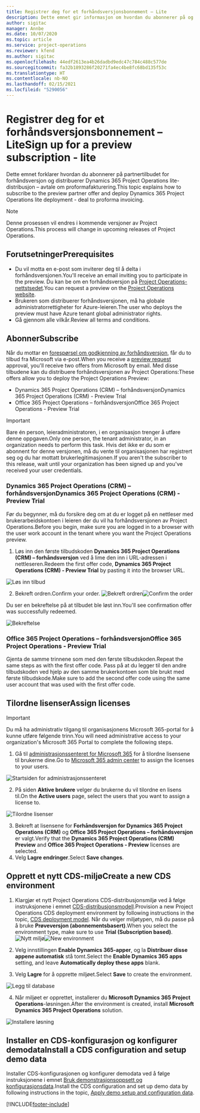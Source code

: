 ```yaml
---
title: Registrer deg for et forhåndsversjonsbonnement – Lite
description: Dette emnet gir informasjon om hvordan du abonnerer på og distribuerer Lite-distribusjon i Project Operations – avtale til proformafakturering.
author: sigitac
manager: Annbe
ms.date: 10/07/2020
ms.topic: article
ms.service: project-operations
ms.reviewer: kfend
ms.author: sigitac
ms.openlocfilehash: 44edf2613ea4b26dadbd9edc47c784c488c577de
ms.sourcegitcommit: fa32b1893286f20271fa4ec4be8fc68bd135f53c
ms.translationtype: HT
ms.contentlocale: nb-NO
ms.lasthandoff: 02/15/2021
ms.locfileid: "5290056"
---
```

# <a name="sign-up-for-a-preview-subscription---lite"></a><span data-ttu-id="1bc8b-103">Registrer deg for et forhåndsversjonsbonnement – Lite</span><span class="sxs-lookup"><span data-stu-id="1bc8b-103">Sign up for a preview subscription - lite</span></span> 

<span data-ttu-id="1bc8b-104">Dette emnet forklarer hvordan du abonnerer på partnertilbudet for forhåndsversjon og distribuerer Dynamics 365 Project Operations lite-distribusjon – avtale om proformafakturering.</span><span class="sxs-lookup"><span data-stu-id="1bc8b-104">This topic explains how to subscribe to the preview partner offer and deploy Dynamics 365 Project Operations lite deployment - deal to proforma invoicing.</span></span>

> [!NOTE]
> <span data-ttu-id="1bc8b-105">Denne prosessen vil endres i kommende versjoner av Project Operations.</span><span class="sxs-lookup"><span data-stu-id="1bc8b-105">This process will change in upcoming releases of Project Operations.</span></span>

## <a name="prerequisites"></a><span data-ttu-id="1bc8b-106">Forutsetninger</span><span class="sxs-lookup"><span data-stu-id="1bc8b-106">Prerequisites</span></span>

- <span data-ttu-id="1bc8b-107">Du vil motta en e-post som inviterer deg til å delta i forhåndsversjonen.</span><span class="sxs-lookup"><span data-stu-id="1bc8b-107">You'll receive an email inviting you to participate in the preview.</span></span> <span data-ttu-id="1bc8b-108">Du kan be om en forhåndsversjon på [Project Operations-nettstsedet](https://dynamics.microsoft.com/en-us/project-operations/overview/).</span><span class="sxs-lookup"><span data-stu-id="1bc8b-108">You can request a preview on the [Project Operations website](https://dynamics.microsoft.com/en-us/project-operations/overview/).</span></span>
- <span data-ttu-id="1bc8b-109">Brukeren som distribuerer forhåndsversjonen, må ha globale administratorrettigheter for Azure-leieren.</span><span class="sxs-lookup"><span data-stu-id="1bc8b-109">The user who deploys the preview must have Azure tenant global administrator rights.</span></span>
- <span data-ttu-id="1bc8b-110">Gå gjennom alle vilkår.</span><span class="sxs-lookup"><span data-stu-id="1bc8b-110">Review all terms and conditions.</span></span>

## <a name="subscribe"></a><span data-ttu-id="1bc8b-111">Abonner</span><span class="sxs-lookup"><span data-stu-id="1bc8b-111">Subscribe</span></span>

<span data-ttu-id="1bc8b-112">Når du mottar en [forespørsel om godkjenning av forhåndsversjon](https://forms.office.com/FormsPro/Pages/ResponsePage.aspx?id=v4j5cvGGr0GRqy180BHbR56j8lZs0FdAvwT75_WNFyxUMkRDV1NYQU5TNjE2VjhKOVBUNVg2R0s1NC4u), får du to tilbud fra Microsoft via e-post.</span><span class="sxs-lookup"><span data-stu-id="1bc8b-112">When you receive a [preview request](https://forms.office.com/FormsPro/Pages/ResponsePage.aspx?id=v4j5cvGGr0GRqy180BHbR56j8lZs0FdAvwT75_WNFyxUMkRDV1NYQU5TNjE2VjhKOVBUNVg2R0s1NC4u) approval, you'll receive two offers from Microsoft by email.</span></span> <span data-ttu-id="1bc8b-113">Med disse tilbudene kan du distribuere forhåndsversjonen av Project Operations:</span><span class="sxs-lookup"><span data-stu-id="1bc8b-113">These offers allow you to deploy the Project Operations Preview:</span></span>

- <span data-ttu-id="1bc8b-114">Dynamics 365 Project Operations (CRM) – forhåndsversjon</span><span class="sxs-lookup"><span data-stu-id="1bc8b-114">Dynamics 365 Project Operations (CRM) - Preview Trial</span></span>
- <span data-ttu-id="1bc8b-115">Office 365 Project Operations – forhåndsversjon</span><span class="sxs-lookup"><span data-stu-id="1bc8b-115">Office 365 Project Operations - Preview Trial</span></span>

> [!IMPORTANT]
> <span data-ttu-id="1bc8b-116">Bare én person, leieradministratoren, i en organisasjon trenger å utføre denne oppgaven.</span><span class="sxs-lookup"><span data-stu-id="1bc8b-116">Only one person, the tenant administrator, in an organization needs to perform this task.</span></span> <span data-ttu-id="1bc8b-117">Hvis det ikke er du som er abonnent for denne versjonen, må du vente til organisasjonen har registrert seg og du har mottatt brukerlegitimasjonen.</span><span class="sxs-lookup"><span data-stu-id="1bc8b-117">If you aren't the subscriber to this release, wait until your organization has been signed up and you've received your user credentials.</span></span>

### <a name="dynamics-365-project-operations-crm---preview-trial"></a><span data-ttu-id="1bc8b-118">Dynamics 365 Project Operations (CRM) – forhåndsversjon</span><span class="sxs-lookup"><span data-stu-id="1bc8b-118">Dynamics 365 Project Operations (CRM) - Preview Trial</span></span> 

<span data-ttu-id="1bc8b-119">Før du begynner, må du forsikre deg om at du er logget på en nettleser med brukerarbeidskontoen i leieren der du vil ha forhåndsversjonen av Project Operations.</span><span class="sxs-lookup"><span data-stu-id="1bc8b-119">Before you begin, make sure you are logged in to a browser with the user work account in the tenant where you want the Project Operations preview.</span></span>

1. <span data-ttu-id="1bc8b-120">Løs inn den første tilbudskoden **Dynamics 365 Project Operations (CRM) – forhåndsversjon** ved å lime den inn i URL-adressen i nettleseren.</span><span class="sxs-lookup"><span data-stu-id="1bc8b-120">Redeem the first offer code, **Dynamics 365 Project Operations (CRM) - Preview Trial** by pasting it into the browser URL.</span></span>

![Løs inn tilbud](./media/16RedeemFirstOfferNew.png)

2. <span data-ttu-id="1bc8b-122">Bekreft ordren.</span><span class="sxs-lookup"><span data-stu-id="1bc8b-122">Confirm your order.</span></span>
<span data-ttu-id="1bc8b-123">![Bekreft ordren](./media/17ConfirmOrderNew.png)</span><span class="sxs-lookup"><span data-stu-id="1bc8b-123">![Confirm the order](./media/17ConfirmOrderNew.png)</span></span>

<span data-ttu-id="1bc8b-124">Du ser en bekreftelse på at tilbudet ble løst inn.</span><span class="sxs-lookup"><span data-stu-id="1bc8b-124">You'll see confirmation offer was successfully redeemed.</span></span>

![Bekreftelse](./media/18OrderConfirmationNew.png)

### <a name="office-365-project-operations---preview-trial"></a><span data-ttu-id="1bc8b-126">Office 365 Project Operations – forhåndsversjon</span><span class="sxs-lookup"><span data-stu-id="1bc8b-126">Office 365 Project Operations - Preview Trial</span></span>

<span data-ttu-id="1bc8b-127">Gjenta de samme trinnene som med den første tilbudskoden.</span><span class="sxs-lookup"><span data-stu-id="1bc8b-127">Repeat the same steps as with the first offer code.</span></span> <span data-ttu-id="1bc8b-128">Pass på at du legger til den andre tilbudskoden ved hjelp av den samme brukerkontoen som ble brukt med første tilbudskode.</span><span class="sxs-lookup"><span data-stu-id="1bc8b-128">Make sure to add the second offer code using the same user account that was used with the first offer code.</span></span>

## <a name="assign-licenses"></a><span data-ttu-id="1bc8b-129">Tilordne lisenser</span><span class="sxs-lookup"><span data-stu-id="1bc8b-129">Assign licenses</span></span>

> [!IMPORTANT]
> <span data-ttu-id="1bc8b-130">Du må ha administrativ tilgang til organisasjonens Microsoft 365-portal for å kunne utføre følgende trinn.</span><span class="sxs-lookup"><span data-stu-id="1bc8b-130">You will need administrative access to your organization's Microsoft 365 Portal to complete the following steps.</span></span>


1. <span data-ttu-id="1bc8b-131">Gå til [administrasjonssenteret for Microsoft 365](https://portal.office.com/) for å tilordne lisensene til brukerne dine.</span><span class="sxs-lookup"><span data-stu-id="1bc8b-131">Go to [Microsoft 365 admin center](https://portal.office.com/) to assign the licenses to your users.</span></span>

![Startsiden for administrasjonssenteret](./media/14AdminPortal.png)

2. <span data-ttu-id="1bc8b-133">På siden **Aktive brukere** velger du brukerne du vil tilordne en lisens til.</span><span class="sxs-lookup"><span data-stu-id="1bc8b-133">On the **Active users** page, select the users that you want to assign a license to.</span></span>

![Tilordne lisenser](./media/15AssignLicenses.png)

3. <span data-ttu-id="1bc8b-135">Bekreft at lisensene for **Forhåndsversjon for Dynamics 365 Project Operations (CRM)** og **Office 365 Project Operations – forhåndsversjon** er valgt.</span><span class="sxs-lookup"><span data-stu-id="1bc8b-135">Verify that the **Dynamics 365 Project Operations (CRM) Preview** and **Office 365 Project Operations - Preview** licenses are selected.</span></span> 
4. <span data-ttu-id="1bc8b-136">Velg **Lagre endringer**.</span><span class="sxs-lookup"><span data-stu-id="1bc8b-136">Select **Save changes**.</span></span>

## <a name="create-a-new-cds-environment"></a><span data-ttu-id="1bc8b-137">Opprett et nytt CDS-miljø</span><span class="sxs-lookup"><span data-stu-id="1bc8b-137">Create a new CDS environment</span></span>

1. <span data-ttu-id="1bc8b-138">Klargjør et nytt Project Operations CDS-distribusjonsmiljø ved å følge instruksjonene i emnet [CDS-distribusjonsmodell](lite-deployment.md).</span><span class="sxs-lookup"><span data-stu-id="1bc8b-138">Provision a new Project Operations CDS deployment environment by following instructions in the topic, [CDS deployment model](lite-deployment.md).</span></span> <span data-ttu-id="1bc8b-139">Når du velger miljøtypen, må du passe på å bruke **Prøveversjon (abonnementsbasert)**.</span><span class="sxs-lookup"><span data-stu-id="1bc8b-139">When you select the environment type, make sure to use **Trial (Subscription based)**.</span></span>
<span data-ttu-id="1bc8b-140">![Nytt miljø](./media/19CreateEnvironment.png)</span><span class="sxs-lookup"><span data-stu-id="1bc8b-140">![New environment](./media/19CreateEnvironment.png)</span></span>

2. <span data-ttu-id="1bc8b-141">Velg innstillingen **Enable Dynamics 365-apper**, og la **Distribuer disse appene automatisk** stå tomt.</span><span class="sxs-lookup"><span data-stu-id="1bc8b-141">Select the **Enable Dynamics 365 apps** setting, and leave **Automatically deploy these apps** blank.</span></span>  
3. <span data-ttu-id="1bc8b-142">Velg **Lagre** for å opprette miljøet.</span><span class="sxs-lookup"><span data-stu-id="1bc8b-142">Select **Save** to create the environment.</span></span>

![Legg til database](./media/20CreateEnvironment1.png)

4. <span data-ttu-id="1bc8b-144">Når miljøet er opprettet, installerer du **Microsoft Dynamics 365 Project Operations**-løsningen.</span><span class="sxs-lookup"><span data-stu-id="1bc8b-144">After the environment is created, install **Microsoft Dynamics 365 Project Operations** solution.</span></span> 

![Installere løsning](./media/21InstallSolution.png)

## <a name="install-a-cds-configuration-and-setup-demo-data"></a><span data-ttu-id="1bc8b-146">Installer en CDS-konfigurasjon og konfigurer demodata</span><span class="sxs-lookup"><span data-stu-id="1bc8b-146">Install a CDS configuration and setup demo data</span></span>

<span data-ttu-id="1bc8b-147">Installer CDS-konfigurasjonen og konfigurer demodata ved å følge instruksjonene i emnet [Bruk demonstrasjonsoppsett og konfigurasjonsdata](lite-apply-demo-setup-config-data.md).</span><span class="sxs-lookup"><span data-stu-id="1bc8b-147">Install the CDS configuration and set up demo data by following instructions in the topic, [Apply demo setup and configuration data](lite-apply-demo-setup-config-data.md).</span></span>


[!INCLUDE[footer-include](../includes/footer-banner.md)]
